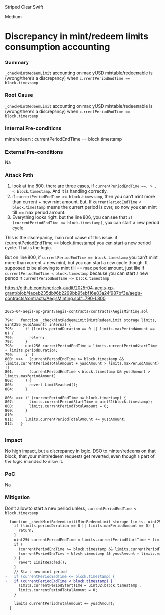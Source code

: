 Striped Clear Swift

Medium

# Discrepancy in mint/redeem limits consumption accounting

### Summary

`_checkMintRedeemLimit` accounting on max yUSD mintable/redeemable is (wrong/there’s a discrepancy) when `currentPeriodEndTime == block.timestamp`

### Root Cause

`_checkMintRedeemLimit` accounting on max yUSD mintable/redeemable is (wrong/there’s a discrepancy) when `currentPeriodEndTime == block.timestamp`

### Internal Pre-conditions

mint/redeem : currentPeriodEndTime == block.timestamp

### External Pre-conditions

Na

### Attack Path

1. look at line 800. there are three cases, if `currentPeriodEndTime ==, > , < block.timestamp`. And it is handling correctly.
2. if `currentPeriodEndTime >= block.timestamp`, then you can’t mint more than current + new mint amount. But, If `currentPeriodEndTime < block.timestamp` means the current period is over, so now you can mint till == max period amount.
3. Everything looks right, but the line 806, you can see that `if (currentPeriodEndTime <= block.timestamp)`, you can start a new period cycle.

This is the discrepancy, main root cause of this issue. if (currentPeriodEndTime == block.timestamp) you can start a new period cycle. That is the logic.

But on line 800, if `currentPeriodEndTime == block.timestamp` you can’t mint more than current + new mint, but you can start a new cycle though. It supposed to be allowing to mint till == max period amount, just like if `currentPeriodEndTime < block.timestamp` because you can start a new period if `currentPeriodEndTime <= block.timestamp`

https://github.com/sherlock-audit/2025-04-aegis-op-grant/blob/4aceb235db96b2299bb95ebf16e83a24f987bf3e/aegis-contracts/contracts/AegisMinting.sol#L790-L800

```solidity

2025-04-aegis-op-grant/aegis-contracts/contracts/AegisMinting.sol

794:   function _checkMintRedeemLimit(MintRedeemLimit storage limits, uint256 yusdAmount) internal {
795:     if (limits.periodDuration == 0 || limits.maxPeriodAmount == 0) {
796:       return;
797:     }
798:     uint256 currentPeriodEndTime = limits.currentPeriodStartTime + limits.periodDuration;
799:     if (
800: >>>   (currentPeriodEndTime >= block.timestamp && limits.currentPeriodTotalAmount + yusdAmount > limits.maxPeriodAmount) ||
801:       (currentPeriodEndTime < block.timestamp && yusdAmount > limits.maxPeriodAmount)
802:     ) {
803:       revert LimitReached();
804:     }

806: >>> if (currentPeriodEndTime <= block.timestamp) {
807:       limits.currentPeriodStartTime = uint32(block.timestamp);
808:       limits.currentPeriodTotalAmount = 0;
809:     }
810: 
811:     limits.currentPeriodTotalAmount += yusdAmount;
812:   }


```


### Impact

No high impact, but a discrepancy in logic. DSO to minter/redeems on that block, that your mint/redeem requests get reverted, even though a part of the logic intended to allow it.

### PoC

Na

### Mitigation

Don’t allow to start a new period unless, `currentPeriodEndTime < block.timestamp`

```diff
  function _checkMintRedeemLimit(MintRedeemLimit storage limits, uint256 yusdAmount) internal {
    if (limits.periodDuration == 0 || limits.maxPeriodAmount == 0) {
      return;
    }
    uint256 currentPeriodEndTime = limits.currentPeriodStartTime + limits.periodDuration;
    if (
      (currentPeriodEndTime >= block.timestamp && limits.currentPeriodTotalAmount + yusdAmount > limits.maxPeriodAmount) ||
      (currentPeriodEndTime < block.timestamp && yusdAmount > limits.maxPeriodAmount)
    ) {
      revert LimitReached();
    }
    // Start new mint period
-   if (currentPeriodEndTime <= block.timestamp) {
+   if (currentPeriodEndTime < block.timestamp) {
      limits.currentPeriodStartTime = uint32(block.timestamp);
      limits.currentPeriodTotalAmount = 0;
    }

    limits.currentPeriodTotalAmount += yusdAmount;
  }
```